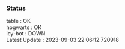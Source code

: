 ### Status


table : OK  
hogwarts : OK  
icy-bot : DOWN  
Latest Update : 2023-09-03 22:06:12.720918
